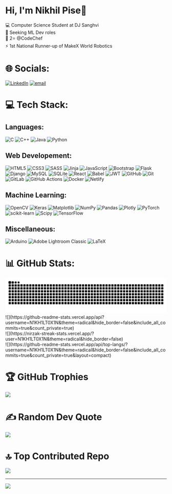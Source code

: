 # Hi, I'm Nikhil Pise🚀

💻 Computer Science Student at DJ Sanghvi <br/>
🤖 Seeking ML Dev roles <br/>
🏅 2⭐️ @CodeChef <br/>
⚡ 1st National Runner-up of MakeX World Robotics <br/>

# 🌐 Socials:
[![LinkedIn](https://img.shields.io/badge/LinkedIn-%230077B5.svg?logo=linkedin&logoColor=white)](https://linkedin.com/in/nikhil-pravin-pise) [![email](https://img.shields.io/badge/Email-D14836?logo=gmail&logoColor=white)](mailto:nikhilpise2006@gmail.com) 

# 💻 Tech Stack:
## Languages:
![C](https://img.shields.io/badge/c-%2300599C.svg?style=for-the-badge&logo=c&logoColor=white)
![C++](https://img.shields.io/badge/c++-%2300599C.svg?style=for-the-badge&logo=c%2B%2B&logoColor=white) 
![Java](https://img.shields.io/badge/java-%23ED8B00.svg?style=for-the-badge&logo=openjdk&logoColor=white) 
![Python](https://img.shields.io/badge/python-3670A0?style=for-the-badge&logo=python&logoColor=ffdd54) </br>

## Web Developement:
![HTML5](https://img.shields.io/badge/html5-%23E34F26.svg?style=for-the-badge&logo=html5&logoColor=white) 
![CSS3](https://img.shields.io/badge/css3-%231572B6.svg?style=for-the-badge&logo=css3&logoColor=white) 
![SASS](https://img.shields.io/badge/SASS-hotpink.svg?style=for-the-badge&logo=SASS&logoColor=white) 
![Jinja](https://img.shields.io/badge/jinja-white.svg?style=for-the-badge&logo=jinja&logoColor=black) 
![JavaScript](https://img.shields.io/badge/javascript-%23323330.svg?style=for-the-badge&logo=javascript&logoColor=%23F7DF1E)
![Bootstrap](https://img.shields.io/badge/bootstrap-%238511FA.svg?style=for-the-badge&logo=bootstrap&logoColor=white) 
![Flask](https://img.shields.io/badge/flask-%23000.svg?style=for-the-badge&logo=flask&logoColor=white) 
![Django](https://img.shields.io/badge/django-%23092E20.svg?style=for-the-badge&logo=django&logoColor=white) 
![MySQL](https://img.shields.io/badge/mysql-4479A1.svg?style=for-the-badge&logo=mysql&logoColor=white)
![SQLite](https://img.shields.io/badge/sqlite-%2307405e.svg?style=for-the-badge&logo=sqlite&logoColor=white)
![React](https://img.shields.io/badge/react-%2320232a.svg?style=for-the-badge&logo=react&logoColor=%2361DAFB)
![Babel](https://img.shields.io/badge/Babel-F9DC3e?style=for-the-badge&logo=babel&logoColor=black)
![JWT](https://img.shields.io/badge/JWT-black?style=for-the-badge&logo=JSON%20web%20tokens) 
![GitHub](https://img.shields.io/badge/github-%23121011.svg?style=for-the-badge&logo=github&logoColor=white)
![Git](https://img.shields.io/badge/git-%23F05033.svg?style=for-the-badge&logo=git&logoColor=white) 
![GitLab](https://img.shields.io/badge/gitlab-%23181717.svg?style=for-the-badge&logo=gitlab&logoColor=white)
![GitHub Actions](https://img.shields.io/badge/github%20actions-%232671E5.svg?style=for-the-badge&logo=githubactions&logoColor=white)
![Docker](https://img.shields.io/badge/docker-%230db7ed.svg?style=for-the-badge&logo=docker&logoColor=white)
![Netlify](https://img.shields.io/badge/netlify-%23000000.svg?style=for-the-badge&logo=netlify&logoColor=#00C7B7) </br>

## Machine Learning:
![OpenCV](https://img.shields.io/badge/opencv-%23white.svg?style=for-the-badge&logo=opencv&logoColor=white) 
![Keras](https://img.shields.io/badge/Keras-%23D00000.svg?style=for-the-badge&logo=Keras&logoColor=white) 
![Matplotlib](https://img.shields.io/badge/Matplotlib-%23ffffff.svg?style=for-the-badge&logo=Matplotlib&logoColor=black) 
![NumPy](https://img.shields.io/badge/numpy-%23013243.svg?style=for-the-badge&logo=numpy&logoColor=white) 
![Pandas](https://img.shields.io/badge/pandas-%23150458.svg?style=for-the-badge&logo=pandas&logoColor=white)
![Plotly](https://img.shields.io/badge/Plotly-%233F4F75.svg?style=for-the-badge&logo=plotly&logoColor=white) 
![PyTorch](https://img.shields.io/badge/PyTorch-%23EE4C2C.svg?style=for-the-badge&logo=PyTorch&logoColor=white)
![scikit-learn](https://img.shields.io/badge/scikit--learn-%23F7931E.svg?style=for-the-badge&logo=scikit-learn&logoColor=white)
![Scipy](https://img.shields.io/badge/SciPy-%230C55A5.svg?style=for-the-badge&logo=scipy&logoColor=%white) 
![TensorFlow](https://img.shields.io/badge/TensorFlow-%23FF6F00.svg?style=for-the-badge&logo=TensorFlow&logoColor=white)</br>

## Miscellaneous:
![Arduino](https://img.shields.io/badge/-Arduino-00979D?style=for-the-badge&logo=Arduino&logoColor=white)
![Adobe Lightroom Classic](https://img.shields.io/badge/Adobe%20Lightroom%20Classic-31A8FF.svg?style=for-the-badge&logo=Adobe%20Lightroom%20Classic&logoColor=white) 
![LaTeX](https://img.shields.io/badge/latex-%23008080.svg?style=for-the-badge&logo=latex&logoColor=white) 

# 📊 GitHub Stats:
<picture>
  <source media="(prefers-color-scheme: dark)" srcset="https://raw.githubusercontent.com/N1KH1LT0X1N/N1KH1LT0X1N/output/github-contribution-grid-snake-dark.svg">
  <source media="(prefers-color-scheme: light)" srcset="https://raw.githubusercontent.com/N1KH1LT0X1N/N1KH1LT0X1N/output/github-contribution-grid-snake.svg">
  <img alt="github contribution grid snake animation" src="https://raw.githubusercontent.com/N1KH1LT0X1N/N1KH1LT0X1N/output/github-contribution-grid-snake.svg">
  ![](https://github-readme-stats.vercel.app/api?username=N1KH1LT0X1N&theme=radical&hide_border=false&include_all_commits=true&count_private=true)<br/>
  ![](https://nirzak-streak-stats.vercel.app/?user=N1KH1LT0X1N&theme=radical&hide_border=false)<br/>
  ![](https://github-readme-stats.vercel.app/api/top-langs/?username=N1KH1LT0X1N&theme=radical&hide_border=false&include_all_commits=true&count_private=true&layout=compact)
</picture>

# 🏆 GitHub Trophies
![](https://github-profile-trophy.vercel.app/?username=N1KH1LT0X1N&theme=radical&no-frame=false&no-bg=false&margin-w=4)

# ✍️ Random Dev Quote
![](https://quotes-github-readme.vercel.app/api?type=horizontal&theme=radical)

# 🔝 Top Contributed Repo
![](https://github-contributor-stats.vercel.app/api?username=N1KH1LT0X1N&limit=5&theme=radical&combine_all_yearly_contributions=true)

---
[![](https://visitcount.itsvg.in/api?id=N1KH1LT0X1N&icon=0&color=0)](https://visitcount.itsvg.in)

<!-- Proudly created with GPRM ( https://gprm.itsvg.in ) -->
